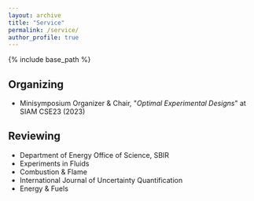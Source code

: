 ```yaml
---
layout: archive
title: "Service"
permalink: /service/
author_profile: true
---
```


{% include base_path %}

## Organizing
* Minisymposium Organizer & Chair, "*Optimal Experimental Designs*" at SIAM CSE23 (2023)

## Reviewing
* Department of Energy Office of Science, SBIR 
* Experiments in Fluids
* Combustion & Flame
* International Journal of Uncertainty Quantification
* Energy & Fuels

